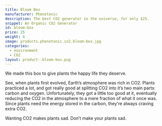 ```yaml
---
title: Bloom Box
manufacturer: Phenotonic
description: The best CO2 generator in the universe, for only $25.
snippet: An Organic CO2 Generator
id: bloom-box
price: 25
weight: 4
image: products.phenotonic.co2.bloom-box.jpg
categories:
  - environment
  - CO2
layout: product--bloom-box.pug
---
```


We made this box to give plants the happy life they deserve.

See, when plants first evolved, Earth’s atmosphere was rich in CO2. Plants practiced a lot, and got really good at splitting CO2 into it’s two main parts: carbon and oxygen. Unfortunately, they got a little too good at it, eventually reducing the CO2 in the atmosphere to a mere fraction of what it once was. Since plants need the energy stored in the carbon, they're always craving extra CO2.

Wanting CO2 makes plants sad. Don’t make your plants sad.
